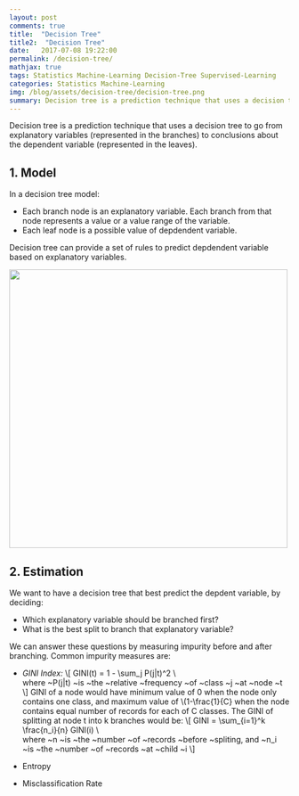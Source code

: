 ```yaml
---
layout: post
comments: true
title:  "Decision Tree"
title2:  "Decision Tree"
date:   2017-07-08 19:22:00
permalink: /decision-tree/
mathjax: true
tags: Statistics Machine-Learning Decision-Tree Supervised-Learning
categories: Statistics Machine-Learning
img: /blog/assets/decision-tree/decision-tree.png
summary: Decision tree is a prediction technique that uses a decision tree to go from explanatory variables (represented in the branches) to conclusions about the dependent variable (represented in the leaves)...
---
```



Decision tree is a prediction technique that uses a decision tree to go from explanatory variables (represented in the branches) to conclusions about the dependent variable (represented in the leaves).

## 1. Model
In a decision tree model:
* Each branch node is an explanatory variable. Each branch from that node represents a value or a value range of the variable.
* Each leaf node is a possible value of depdendent variable.

Decision tree can provide a set of rules to predict depdendent variable based on explanatory variables.
<div class="imgcap">
<div >
    <img src="/blog/assets/decision-tree/decision-tree.png" width = "500">
</div>
</div>

## 2. Estimation
We want to have a decision tree that best predict the depdent variable, by deciding:
* Which explanatory variable should be branched first?
* What is the best split to branch that explanatory variable?

We can answer these questions by measuring impurity before and after branching. Common impurity measures are:
* _GINI Index:_
\\[
GINI(t) = 1 - \sum_j P(j|t)^2 \\\
where ~P(j|t) ~is ~the ~relative ~frequency ~of ~class ~j ~at ~node ~t
\\]
GINI of a node would have minimum value of 0 when the node only contains one class, and maximum value of \\(1-\frac{1}{C} when the node contains equal number of records for each of C classes. The GINI of splitting at node t into k branches would be:
\\[
GINI = \sum_{i=1}^k \frac{n_i}{n} GINI(i) \\\
where ~n ~is ~the ~number ~of ~records ~before ~spliting, and ~n_i ~is ~the ~number ~of ~records ~at ~child ~i
\\]

* Entropy

* Misclassification Rate



